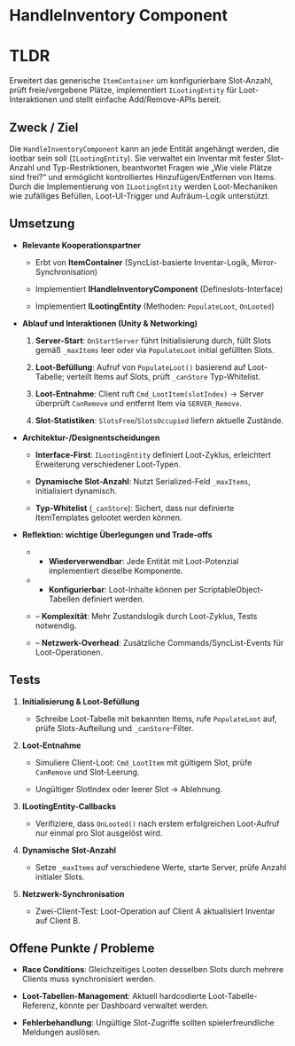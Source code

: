 # HandleInventory Component

# TLDR

Erweitert das generische `ItemContainer` um konfigurierbare Slot-Anzahl, prüft freie/vergebene Plätze, implementiert `ILootingEntity` für Loot-Interaktionen und stellt einfache Add/Remove-APIs bereit.

## Zweck / Ziel

Die `HandleInventoryComponent` kann an jede Entität angehängt werden, die lootbar sein soll (`ILootingEntity`). Sie verwaltet ein Inventar mit fester Slot-Anzahl und Typ-Restriktionen, beantwortet Fragen wie „Wie viele Plätze sind frei?“ und ermöglicht kontrolliertes Hinzufügen/Entfernen von Items.  
Durch die Implementierung von `ILootingEntity` werden Loot-Mechaniken wie zufälliges Befüllen, Loot-UI-Trigger und Aufräum-Logik unterstützt.

## Umsetzung

- **Relevante Kooperationspartner**
    
    - Erbt von **ItemContainer** (SyncList-basierte Inventar-Logik, Mirror-Synchronisation)
        
    - Implementiert **IHandleInventoryComponent** (Defineslots-Interface)
        
    - Implementiert **ILootingEntity** (Methoden: `PopulateLoot`, `OnLooted`)
        
- **Ablauf und Interaktionen (Unity & Networking)**
    
    1. **Server-Start**: `OnStartServer` führt Initialisierung durch, füllt Slots gemäß `_maxItems` leer oder via `PopulateLoot` initial gefüllten Slots.
        
    2. **Loot-Befüllung**: Aufruf von `PopulateLoot()` basierend auf Loot-Tabelle; verteilt Items auf Slots, prüft `_canStore` Typ-Whitelist.
        
    3. **Loot-Entnahme**: Client ruft `Cmd_LootItem(slotIndex)` → Server überprüft `CanRemove` und entfernt Item via `SERVER_Remove`.
        
    4. **Slot-Statistiken**: `SlotsFree`/`SlotsOccupied` liefern aktuelle Zustände.
        
- **Architektur-/Designentscheidungen**
    
    - **Interface-First**: `ILootingEntity` definiert Loot-Zyklus, erleichtert Erweiterung verschiedener Loot-Typen.
        
    - **Dynamische Slot-Anzahl**: Nutzt Serialized-Feld `_maxItems`, initialisiert dynamisch.
        
    - **Typ-Whitelist** (`_canStore`): Sichert, dass nur definierte ItemTemplates gelootet werden können.
        
- **Reflektion: wichtige Überlegungen und Trade-offs**
    
    - - **Wiederverwendbar**: Jede Entität mit Loot-Potenzial implementiert dieselbe Komponente.
            
    - - **Konfigurierbar**: Loot-Inhalte können per ScriptableObject-Tabellen definiert werden.
            
    - – **Komplexität**: Mehr Zustandslogik durch Loot-Zyklus, Tests notwendig.
        
    - – **Netzwerk-Overhead**: Zusätzliche Commands/SyncList-Events für Loot-Operationen.
        



## Tests

1. **Initialisierung & Loot-Befüllung**
    
    - Schreibe Loot-Tabelle mit bekannten Items, rufe `PopulateLoot` auf, prüfe Slots-Aufteilung und `_canStore`-Filter.
        
2. **Loot-Entnahme**
    
    - Simuliere Client-Loot: `Cmd_LootItem` mit gültigem Slot, prüfe `CanRemove` und Slot-Leerung.
        
    - Ungültiger SlotIndex oder leerer Slot → Ablehnung.
        
3. **ILootingEntity-Callbacks**
    
    - Verifiziere, dass `OnLooted()` nach erstem erfolgreichen Loot-Aufruf nur einmal pro Slot ausgelöst wird.
        
4. **Dynamische Slot-Anzahl**
    
    - Setze `_maxItems` auf verschiedene Werte, starte Server, prüfe Anzahl initialer Slots.
        
5. **Netzwerk-Synchronisation**
    
    - Zwei-Client-Test: Loot-Operation auf Client A aktualisiert Inventar auf Client B.
        

## Offene Punkte / Probleme

- **Race Conditions**: Gleichzeitiges Looten desselben Slots durch mehrere Clients muss synchronisiert werden.
    
- **Loot-Tabellen-Management**: Aktuell hardcodierte Loot-Tabelle-Referenz, könnte per Dashboard verwaltet werden.
    
- **Fehlerbehandlung**: Ungültige Slot-Zugriffe sollten spielerfreundliche Meldungen auslösen.